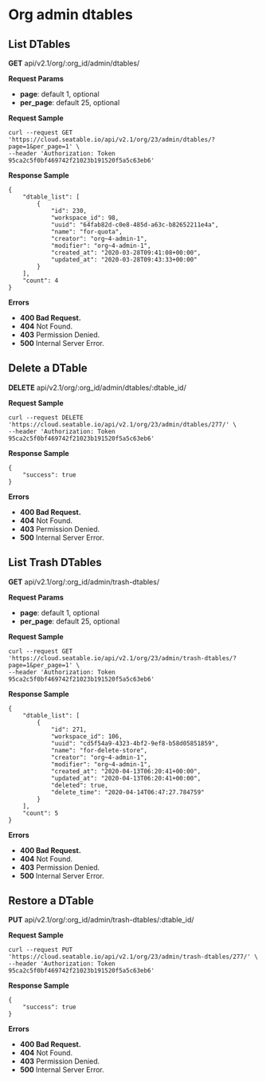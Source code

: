 # Org admin dtables

## List DTables

**GET** api/v2.1/org/:org_id/admin/dtables/

**Request Params**

* **page**: default 1, optional
* **per_page**: default 25, optional

**Request Sample**

```
curl --request GET 'https://cloud.seatable.io/api/v2.1/org/23/admin/dtables/?page=1&per_page=1' \
--header 'Authorization: Token 95ca2c5f0bf469742f21023b191520f5a5c63eb6'

```

**Response Sample**

```
{
    "dtable_list": [
        {
            "id": 230,
            "workspace_id": 98,
            "uuid": "64fab82d-c0e8-485d-a63c-b82652211e4a",
            "name": "for-quota",
            "creator": "org~4-admin-1",
            "modifier": "org~4-admin-1",
            "created_at": "2020-03-28T09:41:08+00:00",
            "updated_at": "2020-03-28T09:43:33+00:00"
        }
    ],
    "count": 4
}

```

**Errors**

* **400 **Bad Request**.**
* **404** Not Found.
* **403** Permission Denied.
* **500** Internal Server Error.

## Delete a DTable

**DELETE** api/v2.1/org/:org_id/admin/dtables/:dtable_id/

**Request Sample**

```
curl --request DELETE 'https://cloud.seatable.io/api/v2.1/org/23/admin/dtables/277/' \
--header 'Authorization: Token 95ca2c5f0bf469742f21023b191520f5a5c63eb6'

```

**Response Sample**

```
{
    "success": true
}

```

**Errors**

* **400 **Bad Request**.**
* **404** Not Found.
* **403** Permission Denied.
* **500** Internal Server Error.

## List Trash DTables

**GET** api/v2.1/org/:org_id/admin/trash-dtables/

**Request Params**

* **page**: default 1, optional
* **per_page**: default 25, optional

**Request Sample**

```
curl --request GET 'https://cloud.seatable.io/api/v2.1/org/23/admin/trash-dtables/?page=1&per_page=1' \
--header 'Authorization: Token 95ca2c5f0bf469742f21023b191520f5a5c63eb6'

```

**Response Sample**

```
{
    "dtable_list": [
        {
            "id": 271,
            "workspace_id": 106,
            "uuid": "cd5f54a9-4323-4bf2-9ef8-b58d05851859",
            "name": "for-delete-store",
            "creator": "org~4-admin-1",
            "modifier": "org~4-admin-1",
            "created_at": "2020-04-13T06:20:41+00:00",
            "updated_at": "2020-04-13T06:20:41+00:00",
            "deleted": true,
            "delete_time": "2020-04-14T06:47:27.784759"
        }
    ],
    "count": 5
}

```

**Errors**

* **400 **Bad Request**.**
* **404** Not Found.
* **403** Permission Denied.
* **500** Internal Server Error.

## Restore a DTable

**PUT** api/v2.1/org/:org_id/admin/trash-dtables/:dtable_id/

**Request Sample**

```
curl --request PUT 'https://cloud.seatable.io/api/v2.1/org/23/admin/trash-dtables/277/' \
--header 'Authorization: Token 95ca2c5f0bf469742f21023b191520f5a5c63eb6'

```

**Response Sample**

```
{
    "success": true
}

```

**Errors**

* **400 **Bad Request**.**
* **404** Not Found.
* **403** Permission Denied.
* **500** Internal Server Error.


